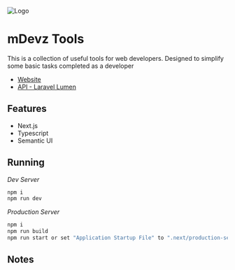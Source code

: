 ![Logo](https://github.com/wilxiteMike/mdevz-tools/blob/master/public/images/mdevz-tools-logo-black.svg?raw=true)

# mDevz Tools
This is a collection of useful tools for web developers. Designed to simplify some basic tasks completed as a developer

* [Website](https://tools.mdevz.uk)
* [API - Laravel Lumen](https://github.com/wilxiteMike/mdevz-tools-api)

## Features

* Next.js
* Typescript
* Semantic UI

## Running
*Dev Server*
```sh
npm i
npm run dev
```

*Production Server*
```sh
npm i
npm run build
npm run start or set "Application Startup File" to ".next/production-server/server.js"
```

## Notes
